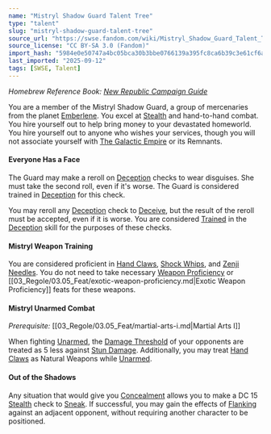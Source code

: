 ```yaml
---
name: "Mistryl Shadow Guard Talent Tree"
type: "talent"
slug: "mistryl-shadow-guard-talent-tree"
source_url: "https://swse.fandom.com/wiki/Mistryl_Shadow_Guard_Talent_Tree"
source_license: "CC BY-SA 3.0 (Fandom)"
import_hash: "5984e0e50747a4bc05bca30b3bbe0766139a395fc8ca6b39c3e61cf6adc2b03f"
last_imported: "2025-09-12"
tags: [SWSE, Talent]
---
```

*Homebrew Reference Book: [New Republic Campaign Guide](https://swse.fandom.com/wiki/New_Republic_Campaign_Guide)*

You are a member of the Mistryl Shadow Guard, a group of mercenaries from the planet [Emberlene](https://swse.fandom.com/wiki/Emberlene). You excel at [Stealth](https://swse.fandom.com/wiki/Stealth) and hand-to-hand combat. You hire yourself out to help bring money to your devastated homeworld. You hire yourself out to anyone who wishes your services, though you will not associate yourself with [The Galactic Empire](https://swse.fandom.com/wiki/The_Galactic_Empire) or its Remnants. 
#### **Everyone Has a Face**

The Guard may make a reroll on [Deception](https://swse.fandom.com/wiki/Deception) checks to wear disguises. She must take the second roll, even if it's worse. The Guard is considered trained in [Deception](https://swse.fandom.com/wiki/Deception) for this check.

You may reroll any [Deception](https://swse.fandom.com/wiki/Deception) check to [Deceive](https://swse.fandom.com/wiki/Deceive), but the result of the reroll must be accepted, even if it is worse. You are considered [Trained](https://swse.fandom.com/wiki/Trained) in the [Deception](https://swse.fandom.com/wiki/Deception) skill for the purposes of these checks. 

#### **Mistryl Weapon Training**

You are considered proficient in [Hand Claws](https://swse.fandom.com/wiki/Hand_Claws), [Shock Whips](https://swse.fandom.com/wiki/Shock_Whips), and [Zenji Needles](https://swse.fandom.com/wiki/Zenji_Needles). You do not need to take necessary [Weapon Proficiency](https://swse.fandom.com/wiki/Weapon_Proficiency) or [[03_Regole/03.05_Feat/exotic-weapon-proficiency.md|Exotic Weapon Proficiency]] feats for these weapons.

#### **Mistryl Unarmed Combat**
*Prerequisite:* [[03_Regole/03.05_Feat/martial-arts-i.md|Martial Arts I]]

When fighting [Unarmed](https://swse.fandom.com/wiki/Unarmed), the [Damage Threshold](https://swse.fandom.com/wiki/Damage_Threshold) of your opponents are treated as 5 less against [Stun Damage](https://swse.fandom.com/wiki/Stun_Damage). Additionally, you may treat [Hand Claws](https://swse.fandom.com/wiki/Hand_Claws) as Natural Weapons while [Unarmed](https://swse.fandom.com/wiki/Unarmed).

#### **Out of the Shadows**

Any situation that would give you [Concealment](https://swse.fandom.com/wiki/Concealment) allows you to make a DC 15 [Stealth](https://swse.fandom.com/wiki/Stealth) check to [Sneak](https://swse.fandom.com/wiki/Sneak). If successful, you may gain the effects of [Flanking](https://swse.fandom.com/wiki/Flanking) against an adjacent opponent, without requiring another character to be positioned.